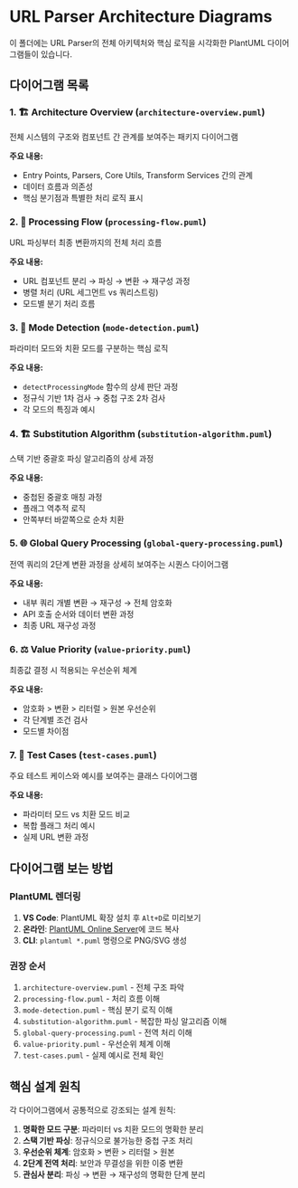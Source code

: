 # URL Parser Architecture Diagrams

이 폴더에는 URL Parser의 전체 아키텍처와 핵심 로직을 시각화한 PlantUML 다이어그램들이 있습니다.

## 다이어그램 목록

### 1. 🏗️ Architecture Overview (`architecture-overview.puml`)
전체 시스템의 구조와 컴포넌트 간 관계를 보여주는 패키지 다이어그램

**주요 내용:**
- Entry Points, Parsers, Core Utils, Transform Services 간의 관계
- 데이터 흐름과 의존성
- 핵심 분기점과 특별한 처리 로직 표시

### 2. 🔄 Processing Flow (`processing-flow.puml`)
URL 파싱부터 최종 변환까지의 전체 처리 흐름

**주요 내용:**
- URL 컴포넌트 분리 → 파싱 → 변환 → 재구성 과정
- 병렬 처리 (URL 세그먼트 vs 쿼리스트링)
- 모드별 분기 처리 흐름

### 3. 🎯 Mode Detection (`mode-detection.puml`)
파라미터 모드와 치환 모드를 구분하는 핵심 로직

**주요 내용:**
- `detectProcessingMode` 함수의 상세 판단 과정
- 정규식 기반 1차 검사 → 중첩 구조 2차 검사
- 각 모드의 특징과 예시

### 4. 🏗️ Substitution Algorithm (`substitution-algorithm.puml`)
스택 기반 중괄호 파싱 알고리즘의 상세 과정

**주요 내용:**
- 중첩된 중괄호 매칭 과정
- 플래그 역추적 로직
- 안쪽부터 바깥쪽으로 순차 치환

### 5. 🌐 Global Query Processing (`global-query-processing.puml`)
전역 쿼리의 2단계 변환 과정을 상세히 보여주는 시퀀스 다이어그램

**주요 내용:**
- 내부 쿼리 개별 변환 → 재구성 → 전체 암호화
- API 호출 순서와 데이터 변환 과정
- 최종 URL 재구성 과정

### 6. ⚖️ Value Priority (`value-priority.puml`)
최종값 결정 시 적용되는 우선순위 체계

**주요 내용:**
- 암호화 > 변환 > 리터럴 > 원본 우선순위
- 각 단계별 조건 검사
- 모드별 차이점

### 7. 🧪 Test Cases (`test-cases.puml`)
주요 테스트 케이스와 예시를 보여주는 클래스 다이어그램

**주요 내용:**
- 파라미터 모드 vs 치환 모드 비교
- 복합 플래그 처리 예시
- 실제 URL 변환 과정

## 다이어그램 보는 방법

### PlantUML 렌더링
1. **VS Code**: PlantUML 확장 설치 후 `Alt+D`로 미리보기
2. **온라인**: [PlantUML Online Server](http://www.plantuml.com/plantuml/uml/)에 코드 복사
3. **CLI**: `plantuml *.puml` 명령으로 PNG/SVG 생성

### 권장 순서
1. `architecture-overview.puml` - 전체 구조 파악
2. `processing-flow.puml` - 처리 흐름 이해
3. `mode-detection.puml` - 핵심 분기 로직 이해
4. `substitution-algorithm.puml` - 복잡한 파싱 알고리즘 이해
5. `global-query-processing.puml` - 전역 처리 이해
6. `value-priority.puml` - 우선순위 체계 이해
7. `test-cases.puml` - 실제 예시로 전체 확인

## 핵심 설계 원칙

각 다이어그램에서 공통적으로 강조되는 설계 원칙:

1. **명확한 모드 구분**: 파라미터 vs 치환 모드의 명확한 분리
2. **스택 기반 파싱**: 정규식으로 불가능한 중첩 구조 처리
3. **우선순위 체계**: 암호화 > 변환 > 리터럴 > 원본
4. **2단계 전역 처리**: 보안과 무결성을 위한 이중 변환
5. **관심사 분리**: 파싱 → 변환 → 재구성의 명확한 단계 분리